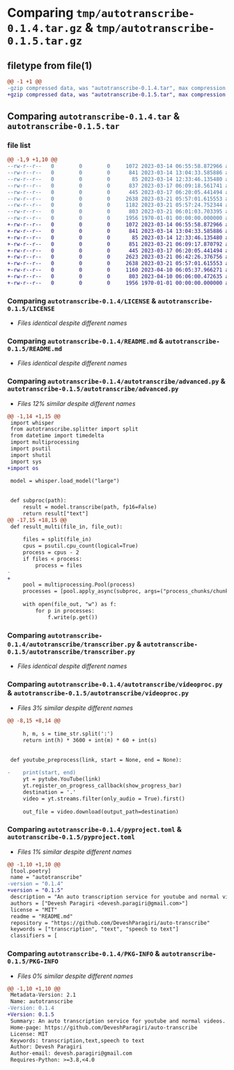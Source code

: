 # Comparing `tmp/autotranscribe-0.1.4.tar.gz` & `tmp/autotranscribe-0.1.5.tar.gz`

## filetype from file(1)

```diff
@@ -1 +1 @@
-gzip compressed data, was "autotranscribe-0.1.4.tar", max compression
+gzip compressed data, was "autotranscribe-0.1.5.tar", max compression
```

## Comparing `autotranscribe-0.1.4.tar` & `autotranscribe-0.1.5.tar`

### file list

```diff
@@ -1,9 +1,10 @@
--rw-r--r--   0        0        0     1072 2023-03-14 06:55:58.872966 autotranscribe-0.1.4/LICENSE
--rw-r--r--   0        0        0      841 2023-03-14 13:04:33.585886 autotranscribe-0.1.4/README.md
--rw-r--r--   0        0        0       85 2023-03-14 12:33:46.135480 autotranscribe-0.1.4/autotranscribe/__init__.py
--rw-r--r--   0        0        0      837 2023-03-17 06:09:18.561741 autotranscribe-0.1.4/autotranscribe/advanced.py
--rw-r--r--   0        0        0      445 2023-03-17 06:20:05.441494 autotranscribe-0.1.4/autotranscribe/splitter.py
--rw-r--r--   0        0        0     2638 2023-03-21 05:57:01.615553 autotranscribe-0.1.4/autotranscribe/transcriber.py
--rw-r--r--   0        0        0     1182 2023-03-21 05:57:24.752344 autotranscribe-0.1.4/autotranscribe/videoproc.py
--rw-r--r--   0        0        0      803 2023-03-21 06:01:03.703395 autotranscribe-0.1.4/pyproject.toml
--rw-r--r--   0        0        0     1956 1970-01-01 00:00:00.000000 autotranscribe-0.1.4/PKG-INFO
+-rw-r--r--   0        0        0     1072 2023-03-14 06:55:58.872966 autotranscribe-0.1.5/LICENSE
+-rw-r--r--   0        0        0      841 2023-03-14 13:04:33.585886 autotranscribe-0.1.5/README.md
+-rw-r--r--   0        0        0       85 2023-03-14 12:33:46.135480 autotranscribe-0.1.5/autotranscribe/__init__.py
+-rw-r--r--   0        0        0      851 2023-03-21 06:09:17.870792 autotranscribe-0.1.5/autotranscribe/advanced.py
+-rw-r--r--   0        0        0      445 2023-03-17 06:20:05.441494 autotranscribe-0.1.5/autotranscribe/splitter.py
+-rw-r--r--   0        0        0     2623 2023-03-21 06:42:26.376756 autotranscribe-0.1.5/autotranscribe/transcribe_cli.py
+-rw-r--r--   0        0        0     2638 2023-03-21 05:57:01.615553 autotranscribe-0.1.5/autotranscribe/transcriber.py
+-rw-r--r--   0        0        0     1160 2023-04-10 06:05:37.966271 autotranscribe-0.1.5/autotranscribe/videoproc.py
+-rw-r--r--   0        0        0      803 2023-04-10 06:06:00.472635 autotranscribe-0.1.5/pyproject.toml
+-rw-r--r--   0        0        0     1956 1970-01-01 00:00:00.000000 autotranscribe-0.1.5/PKG-INFO
```

### Comparing `autotranscribe-0.1.4/LICENSE` & `autotranscribe-0.1.5/LICENSE`

 * *Files identical despite different names*

### Comparing `autotranscribe-0.1.4/README.md` & `autotranscribe-0.1.5/README.md`

 * *Files identical despite different names*

### Comparing `autotranscribe-0.1.4/autotranscribe/advanced.py` & `autotranscribe-0.1.5/autotranscribe/advanced.py`

 * *Files 12% similar despite different names*

```diff
@@ -1,14 +1,15 @@
 import whisper
 from autotranscribe.splitter import split
 from datetime import timedelta
 import multiprocessing
 import psutil
 import shutil
 import sys
+import os
 
 model = whisper.load_model("large")
 
 
 def subproc(path):
     result = model.transcribe(path, fp16=False)
     return result["text"]
@@ -17,15 +18,15 @@
 def result_multi(file_in, file_out):
 
     files = split(file_in)
     cpus = psutil.cpu_count(logical=True)
     process = cpus - 2
     if files < process:
         process = files
-    
+        
     pool = multiprocessing.Pool(process)
     processes = [pool.apply_async(subproc, args=("process_chunks/chunk{0}.wav".format(x),)) for x in range(files)]
 
     with open(file_out, "w") as f:
         for p in processes:
             f.write(p.get())
```

### Comparing `autotranscribe-0.1.4/autotranscribe/transcriber.py` & `autotranscribe-0.1.5/autotranscribe/transcriber.py`

 * *Files identical despite different names*

### Comparing `autotranscribe-0.1.4/autotranscribe/videoproc.py` & `autotranscribe-0.1.5/autotranscribe/videoproc.py`

 * *Files 3% similar despite different names*

```diff
@@ -8,15 +8,14 @@
 
     h, m, s = time_str.split(':')
     return int(h) * 3600 + int(m) * 60 + int(s)
 
 
 def youtube_preprocess(link, start = None, end = None):
 
-    print(start, end)
     yt = pytube.YouTube(link)
     yt.register_on_progress_callback(show_progress_bar)
     destination = '.'
     video = yt.streams.filter(only_audio = True).first()
 
     out_file = video.download(output_path=destination)
```

### Comparing `autotranscribe-0.1.4/pyproject.toml` & `autotranscribe-0.1.5/pyproject.toml`

 * *Files 1% similar despite different names*

```diff
@@ -1,10 +1,10 @@
 [tool.poetry]
 name = "autotranscribe"
-version = "0.1.4"
+version = "0.1.5"
 description = "An auto transcription service for youtube and normal videos."
 authors = ["Devesh Paragiri <devesh.paragiri@gmail.com>"]
 license = "MIT"
 readme = "README.md"
 repository = "https://github.com/DeveshParagiri/auto-transcribe"
 keywords = ["transcription", "text", "speech to text"]
 classifiers = [
```

### Comparing `autotranscribe-0.1.4/PKG-INFO` & `autotranscribe-0.1.5/PKG-INFO`

 * *Files 0% similar despite different names*

```diff
@@ -1,10 +1,10 @@
 Metadata-Version: 2.1
 Name: autotranscribe
-Version: 0.1.4
+Version: 0.1.5
 Summary: An auto transcription service for youtube and normal videos.
 Home-page: https://github.com/DeveshParagiri/auto-transcribe
 License: MIT
 Keywords: transcription,text,speech to text
 Author: Devesh Paragiri
 Author-email: devesh.paragiri@gmail.com
 Requires-Python: >=3.8,<4.0
```

